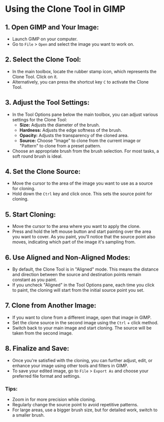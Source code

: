 # Using the Clone Tool in GIMP

## 1. Open GIMP and Your Image:
- Launch GIMP on your computer.
- Go to `File` > `Open` and select the image you want to work on.

## 2. Select the Clone Tool:
- In the main toolbox, locate the rubber stamp icon, which represents the Clone Tool. Click on it.
- Alternatively, you can press the shortcut key `C` to activate the Clone Tool.

## 3. Adjust the Tool Settings:
- In the Tool Options pane below the main toolbox, you can adjust various settings for the Clone Tool:
  - **Size:** Adjusts the diameter of the brush.
  - **Hardness:** Adjusts the edge softness of the brush.
  - **Opacity:** Adjusts the transparency of the cloned area.
  - **Source:** Choose "Image" to clone from the current image or "Pattern" to clone from a preset pattern.
- Choose an appropriate brush from the brush selection. For most tasks, a soft round brush is ideal.

## 4. Set the Clone Source:
- Move the cursor to the area of the image you want to use as a source for cloning.
- Hold down the `Ctrl` key and click once. This sets the source point for cloning.

## 5. Start Cloning:
- Move the cursor to the area where you want to apply the clone.
- Press and hold the left mouse button and start painting over the area you want to cover. As you paint, you'll notice that the source point also moves, indicating which part of the image it's 
sampling from.

## 6. Use Aligned and Non-Aligned Modes:
- By default, the Clone Tool is in "Aligned" mode. This means the distance and direction between the source and destination points remain constant as you paint.
- If you uncheck "Aligned" in the Tool Options pane, each time you click to paint, the cloning will start from the initial source point you set.

## 7. Clone from Another Image:
- If you want to clone from a different image, open that image in GIMP.
- Set the clone source in the second image using the `Ctrl` + click method.
- Switch back to your main image and start cloning. The source will be taken from the second image.

## 8. Finalize and Save:
- Once you're satisfied with the cloning, you can further adjust, edit, or enhance your image using other tools and filters in GIMP.
- To save your edited image, go to `File` > `Export As` and choose your preferred file format and settings.

### Tips:
- Zoom in for more precision while cloning.
- Regularly change the source point to avoid repetitive patterns.
- For large areas, use a bigger brush size, but for detailed work, switch to a smaller brush.

